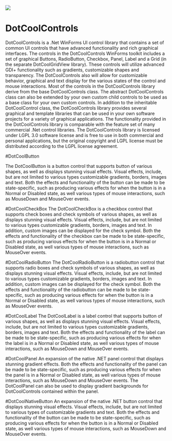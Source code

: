 ![](http://www.tiferix.com/Logos/DotCoolControlsLogo.jpg)



# DotCoolControls

DotCoolControls is a .Net WinForms UI control library that contains a set of common UI controls that have advanced functionality and rich graphical interfaces.  The controls in the DotCoolControls WinForms toolkit includes a set of graphical Buttons, RadioButton, Checkbox, Panel, Label and a Grid (in the separate DotCoolGridView library).  These controls will utilize advanced GDI+ functionality such as gradients, customizable shapes and transparency.  The DotCoolControls also will allow for customizable behavior, graphical and text display for the various states of the control and mouse interactions.  Most of the controls in the DotCoolControls library derive from the base DotCoolControls class.  The abstract DotCoolControls class can also be extended by your own custom child controls to be used as a base class for your own custom controls.  In addition to the inheritable DotCoolControl class, the DotCoolControls library provides several graphical and template libraries that can be used in your own software projects for a variety of graphical applications.  The functionality provided in the DotCoolControls library is comparable with the feature set of many commercial .Net control libraries.  The DotCoolControls library is licensed under LGPL 3.0 software license and is free to use in both commercial and personal applications, but the original copyright and LGPL license must be distributed according to the LGPL license agreement.





#DotCoolButton

The DotCoolButton is a button control that supports button of various shapes, as well as displays stunning visual effects.  Visual effects, include, but are not limited to various types customizable gradients, borders, images and text.  Both the effects and functionality of the button can be made to be state-specific, such as producing various effects for when the button is in a Normal or Disabled state, as well various types of mouse interactions, such as MouseDown and MouseOver events.

#DotCoolCheckBox
The DotCoolCheckBox is a checkbox control that supports check boxes and check symbols of various shapes, as well as displays stunning visual effects.  Visual effects, include, but are not limited to various types customizable gradients, borders, images and text.  In addition, custom images can be displayed for the check symbol.  Both the effects and functionality of the checkbox can be made to be state-specific, such as producing various effects for when the button is in a Normal or Disabled state, as well various types of mouse interactions, such as MouseOver events.

#DotCoolRadioButton
The DotCoolRadioButton is a radiobutton control that supports radio boxes and check symbols of various shapes, as well as displays stunning visual effects.  Visual effects, include, but are not limited to various types customizable gradients, borders, images and text.  In addition, custom images can be displayed for the check symbol.  Both the effects and functionality of the radiobutton can be made to be state-specific, such as producing various effects for when the button is in a Normal or Disabled state, as well various types of mouse interactions, such as MouseOver events.        

#DotCoolLabel
The DotCoolLabel is a label control that supports button of various shapes, as well as displays stunning visual effects.  Visual effects, include, but are not limited to various types customizable gradients, borders, images and text.  Both the effects and functionality of the label can be made to be state-specific, such as producing various effects for when the label is in a Normal or Disabled state, as well various types of mouse interactions, such as MouseDown and MouseOver events.

#DotCoolPanel
An expansion of the native .NET panel control that displays stunning gradient effects.  Both the effects and functionality of the panel can be made to be state-specific, such as producing various effects for when the panel is in a Normal or Disabled state, as well various types of mouse interactions, such as MouseDown and MouseOver events.  The DotCoolPanel can also be used to display gradient backgrounds for DotCoolControls contained within the panel.

#DotCoolNativeButton
An expansion of the native .NET button control that displays stunning visual effects.  Visual effects, include,  but are not limited to various types of customizable gradients and text.  Both the effects and functionality of the button can be made to be state-specific, such as producing various effects for when the button is in a Normal or Disabled state, as well various types of mouse interactions, such as MouseDown and MouseOver events.